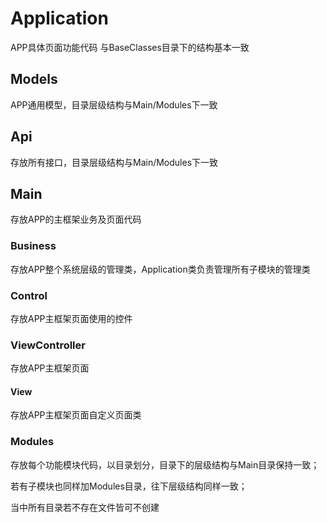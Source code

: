 # Application

APP具体页面功能代码
与BaseClasses目录下的结构基本一致

## Models

APP通用模型，目录层级结构与Main/Modules下一致

## Api

存放所有接口，目录层级结构与Main/Modules下一致

## Main

存放APP的主框架业务及页面代码

### Business

存放APP整个系统层级的管理类，Application类负责管理所有子模块的管理类

### Control

存放APP主框架页面使用的控件

### ViewController

存放APP主框架页面

#### View

存放APP主框架页面自定义页面类

### Modules

存放每个功能模块代码，以目录划分，目录下的层级结构与Main目录保持一致；

若有子模块也同样加Modules目录，往下层级结构同样一致；

当中所有目录若不存在文件皆可不创建
